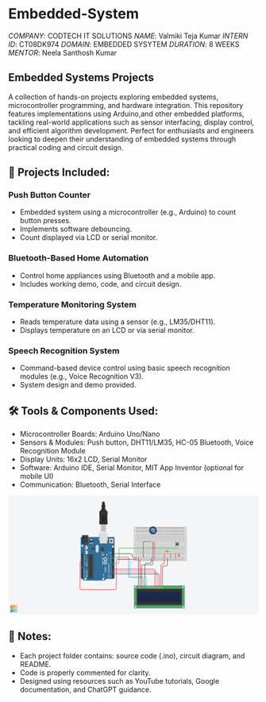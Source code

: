 # Embedded-System
*COMPANY*: CODTECH IT SOLUTIONS
*NAME*: Valmiki Teja Kumar
*INTERN ID*: CT08DK974
*DOMAIN*: EMBEDDED SYSYTEM
*DURATION*: 8 WEEKS
*MENTOR*: Neela Santhosh Kumar  

## Embedded Systems Projects
A collection of hands-on projects exploring embedded systems, microcontroller programming, and hardware integration. This repository features implementations using Arduino,and other embedded platforms, tackling real-world applications such as sensor interfacing, display control, and efficient algorithm development. Perfect for enthusiasts and engineers looking to deepen their understanding of embedded systems through practical coding and circuit design.

## 🚀 Projects Included:
### Push Button Counter
* Embedded system using a microcontroller (e.g., Arduino) to count button presses.
* Implements software debouncing.
* Count displayed via LCD or serial monitor.

### Bluetooth-Based Home Automation

* Control home appliances using Bluetooth and a mobile app.
* Includes working demo, code, and circuit design.

### Temperature Monitoring System

* Reads temperature data using a sensor (e.g., LM35/DHT11).
* Displays temperature on an LCD or via serial monitor.

### Speech Recognition System

* Command-based device control using basic speech recognition modules (e.g., Voice Recognition V3).
* System design and demo provided.

## 🛠️ Tools & Components Used:
* Microcontroller Boards: Arduino Uno/Nano
* Sensors & Modules: Push button, DHT11/LM35, HC-05 Bluetooth, Voice Recognition Module
* Display Units: 16x2 LCD, Serial Monitor
* Software: Arduino IDE, Serial Monitor, MIT App Inventor (optional for mobile UI)
* Communication: Bluetooth, Serial Interface

![image alt](https://github.com/Valmiki01/Embedded-System/blob/d581a2fc48114a5cb502e5329082b6eb852f2115/Embedded%20Systems%20Task_%201.png)

## 📁 Notes:
* Each project folder contains: source code (.ino), circuit diagram, and README.
* Code is properly commented for clarity.
* Designed using resources such as YouTube tutorials, Google documentation, and ChatGPT guidance.

